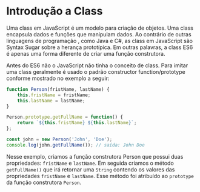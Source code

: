 # Introdução a Class

Uma class em JavaScript é um modelo para criação de objetos. Uma class encapsula dados e funções que manipulam dados. Ao contrário de outras linguagens de programação , como Java e C#, as class em JavaScript são Syntax Sugar sobre a herança prototípica. Em outras palavras, a class ES6 é apenas uma forma diferente de criar uma função construtora.

Antes do ES6 não o JavaScript não tinha o conceito de class. Para imitar uma class geralmente é usado o padrão constructor function/prototype conforme mostrado no exemplo a seguir:

```js
function Person(fristName, lastName) {
    this.fristName = fristName;
    this.lastName = lastName;
}

Person.prototype.getFullName = function() {
    return `${this.fristName} ${this.lastName}`;
};

const john = new Person('John', 'Doe');
console.log(john.getFullName()); // saída: John Doe
```

Nesse exemplo, criamos a função construtora Person que possui duas propriedades: `fristName` e `lastName`. Em seguida criamos o método `getFullName()` que irá retornar uma `String` contendo os valores das propriedades `fristName` e `lastName`. Esse método foi atribuído ao `prototype` da função construtora `Person`.

